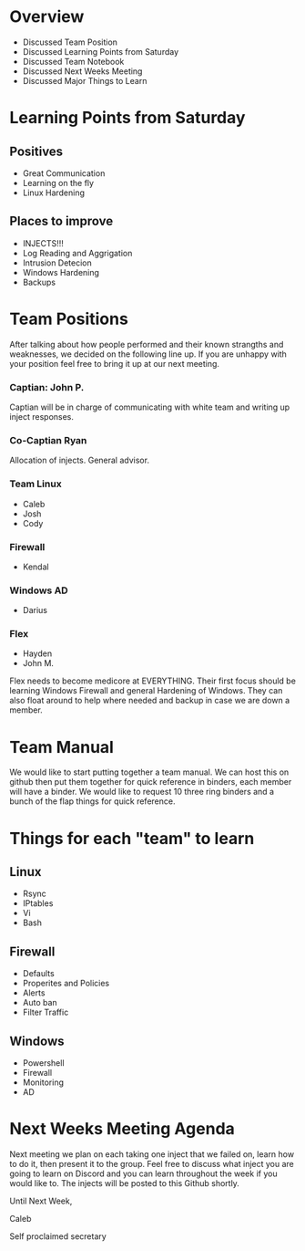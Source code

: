 # Overview
- Discussed Team Position
- Discussed Learning Points from Saturday
- Discussed Team Notebook
- Discussed Next Weeks Meeting
- Discussed Major Things to Learn

# Learning Points from Saturday
## Positives
- Great Communication
- Learning on the fly
- Linux Hardening

## Places to improve
- INJECTS!!!
- Log Reading and Aggrigation
- Intrusion Detecion
- Windows Hardening
- Backups

# Team Positions
After talking about how people performed and their known strangths and weaknesses, we decided on the following line up. If you are unhappy with your position feel free to bring it up at our next meeting.

### Captian: John P.
Captian will be in charge of communicating with white team and writing up inject responses.
### Co-Captian Ryan
Allocation of injects. General advisor.

### Team Linux
- Caleb
- Josh
- Cody

### Firewall
- Kendal

### Windows AD
- Darius

### Flex
- Hayden
- John M.

Flex needs to become medicore at EVERYTHING. Their first focus should be learning Windows Firewall and general Hardening of Windows. They can also float around to help where needed and backup in case we are down a member.

# Team Manual
We would like to start putting together a team manual. We can host this on github then put them together for quick reference in binders, each member will have a binder. We would like to request 10 three ring binders and a bunch of the flap things for quick reference.

# Things for each "team" to learn
## Linux
- Rsync
- IPtables
- Vi
- Bash

## Firewall
- Defaults
- Properites and Policies
- Alerts
- Auto ban
- Filter Traffic

## Windows
- Powershell
- Firewall
- Monitoring
- AD

# Next Weeks Meeting Agenda
Next meeting we plan on each taking one inject that we failed on, learn how to do it, then present it to the group. Feel free to discuss what inject you are going to learn on Discord and you can learn throughout the week if you would like to. The injects will be posted to this Github shortly.

Until Next Week,

Caleb

Self proclaimed secretary
